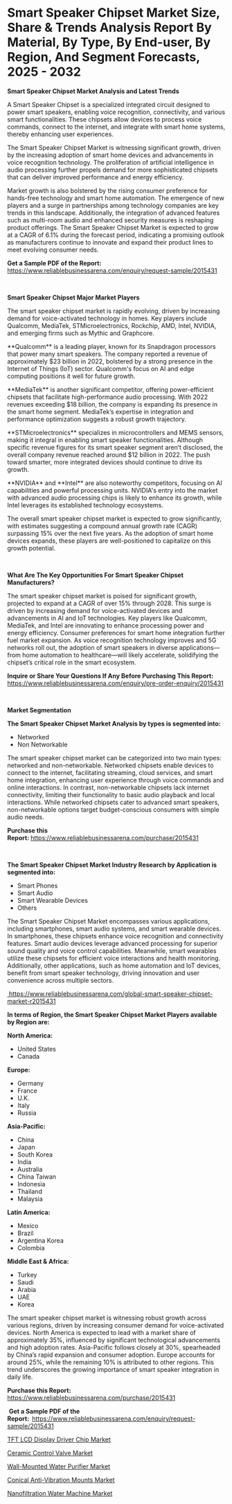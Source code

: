 <p><h1>Smart Speaker Chipset Market Size, Share & Trends Analysis Report By Material, By Type, By End-user, By Region, And Segment Forecasts, 2025 - 2032</h1></p><p><strong>Smart Speaker Chipset Market Analysis and Latest Trends</strong></p>
<p><p>A Smart Speaker Chipset is a specialized integrated circuit designed to power smart speakers, enabling voice recognition, connectivity, and various smart functionalities. These chipsets allow devices to process voice commands, connect to the internet, and integrate with smart home systems, thereby enhancing user experiences.</p><p>The Smart Speaker Chipset Market is witnessing significant growth, driven by the increasing adoption of smart home devices and advancements in voice recognition technology. The proliferation of artificial intelligence in audio processing further propels demand for more sophisticated chipsets that can deliver improved performance and energy efficiency.</p><p>Market growth is also bolstered by the rising consumer preference for hands-free technology and smart home automation. The emergence of new players and a surge in partnerships among technology companies are key trends in this landscape. Additionally, the integration of advanced features such as multi-room audio and enhanced security measures is reshaping product offerings. The Smart Speaker Chipset Market is expected to grow at a CAGR of 6.1% during the forecast period, indicating a promising outlook as manufacturers continue to innovate and expand their product lines to meet evolving consumer needs.</p></p>
<p><strong>Get a Sample PDF of the Report:&nbsp;</strong> <a href="https://www.reliablebusinessarena.com/enquiry/request-sample/2015431?utm_campaign=3346&utm_medium=2&utm_source=Github&utm_content=ia&utm_term=29032025&utm_id=smart-speaker-chipset">https://www.reliablebusinessarena.com/enquiry/request-sample/2015431</a></p>
<p>&nbsp;</p>
<p><strong>Smart Speaker Chipset Major Market Players</strong></p>
<p><p>The smart speaker chipset market is rapidly evolving, driven by increasing demand for voice-activated technology in homes. Key players include Qualcomm, MediaTek, STMicroelectronics, Rockchip, AMD, Intel, NVIDIA, and emerging firms such as Mythic and Graphcore.</p><p>**Qualcomm** is a leading player, known for its Snapdragon processors that power many smart speakers. The company reported a revenue of approximately $23 billion in 2022, bolstered by a strong presence in the Internet of Things (IoT) sector. Qualcomm's focus on AI and edge computing positions it well for future growth.</p><p>**MediaTek** is another significant competitor, offering power-efficient chipsets that facilitate high-performance audio processing. With 2022 revenues exceeding $18 billion, the company is expanding its presence in the smart home segment. MediaTek’s expertise in integration and performance optimization suggests a robust growth trajectory.</p><p>**STMicroelectronics** specializes in microcontrollers and MEMS sensors, making it integral in enabling smart speaker functionalities. Although specific revenue figures for its smart speaker segment aren’t disclosed, the overall company revenue reached around $12 billion in 2022. The push toward smarter, more integrated devices should continue to drive its growth.</p><p>**NVIDIA** and **Intel** are also noteworthy competitors, focusing on AI capabilities and powerful processing units. NVIDIA's entry into the market with advanced audio processing chips is likely to enhance its growth, while Intel leverages its established technology ecosystems.</p><p>The overall smart speaker chipset market is expected to grow significantly, with estimates suggesting a compound annual growth rate (CAGR) surpassing 15% over the next five years. As the adoption of smart home devices expands, these players are well-positioned to capitalize on this growth potential.</p></p>
<p>&nbsp;</p>
<p><strong>What Are The Key Opportunities For Smart Speaker Chipset Manufacturers?</strong></p>
<p><p>The smart speaker chipset market is poised for significant growth, projected to expand at a CAGR of over 15% through 2028. This surge is driven by increasing demand for voice-activated devices and advancements in AI and IoT technologies. Key players like Qualcomm, MediaTek, and Intel are innovating to enhance processing power and energy efficiency. Consumer preferences for smart home integration further fuel market expansion. As voice recognition technology improves and 5G networks roll out, the adoption of smart speakers in diverse applications—from home automation to healthcare—will likely accelerate, solidifying the chipset’s critical role in the smart ecosystem.</p></p>
<p><strong>Inquire or Share Your Questions If Any Before Purchasing This Report:</strong> <a href="https://www.reliablebusinessarena.com/enquiry/pre-order-enquiry/2015431?utm_campaign=3346&utm_medium=2&utm_source=Github&utm_content=ia&utm_term=29032025&utm_id=smart-speaker-chipset">https://www.reliablebusinessarena.com/enquiry/pre-order-enquiry/2015431</a></p>
<p>&nbsp;</p>
<p><strong>Market Segmentation</strong></p>
<p><strong>The Smart Speaker Chipset Market Analysis by types is segmented into:</strong></p>
<p><ul><li>Networked</li><li>Non Networkable</li></ul></p>
<p><p>The smart speaker chipset market can be categorized into two main types: networked and non-networkable. Networked chipsets enable devices to connect to the internet, facilitating streaming, cloud services, and smart home integration, enhancing user experience through voice commands and online interactions. In contrast, non-networkable chipsets lack internet connectivity, limiting their functionality to basic audio playback and local interactions. While networked chipsets cater to advanced smart speakers, non-networkable options target budget-conscious consumers with simple audio needs.</p></p>
<p><strong>Purchase this Report:&nbsp;</strong><a href="https://www.reliablebusinessarena.com/purchase/2015431?utm_campaign=3346&utm_medium=2&utm_source=Github&utm_content=ia&utm_term=29032025&utm_id=smart-speaker-chipset">https://www.reliablebusinessarena.com/purchase/2015431</a></p>
<p>&nbsp;</p>
<p><strong>The Smart Speaker Chipset Market Industry Research by Application is segmented into:</strong></p>
<p><ul><li>Smart Phones</li><li>Smart Audio</li><li>Smart Wearable Devices</li><li>Others</li></ul></p>
<p><p>The Smart Speaker Chipset Market encompasses various applications, including smartphones, smart audio systems, and smart wearable devices. In smartphones, these chipsets enhance voice recognition and connectivity features. Smart audio devices leverage advanced processing for superior sound quality and voice control capabilities. Meanwhile, smart wearables utilize these chipsets for efficient voice interactions and health monitoring. Additionally, other applications, such as home automation and IoT devices, benefit from smart speaker technology, driving innovation and user convenience across multiple sectors.</p></p>
<p><a href="https://www.reliablebusinessarena.com/global-smart-speaker-chipset-market-r2015431?utm_campaign=3346&utm_medium=2&utm_source=Github&utm_content=ia&utm_term=29032025&utm_id=smart-speaker-chipset">&nbsp;https://www.reliablebusinessarena.com/global-smart-speaker-chipset-market-r2015431</a></p>
<p><strong>In terms of Region, the Smart Speaker Chipset Market Players available by Region are:</strong></p>
<p>
    <p> <strong> North America: </strong>
        <ul>
            <li>United States</li>
            <li>Canada</li>
        </ul>
        </p> 
    <p> <strong> Europe: </strong>
        <ul>
            <li>Germany</li>
            <li>France</li>
            <li>U.K.</li>
            <li>Italy</li>
            <li>Russia</li>
        </ul>
        </p> 
    <p> <strong> Asia-Pacific: </strong>
        <ul>
            <li>China</li>
            <li>Japan</li>
            <li>South Korea</li>
            <li>India</li>
            <li>Australia</li>
            <li>China Taiwan</li>
            <li>Indonesia</li>
            <li>Thailand</li>
            <li>Malaysia</li>
        </ul>
        </p> 
    <p> <strong> Latin America: </strong>
        <ul>
            <li>Mexico</li>
            <li>Brazil</li>
            <li>Argentina Korea</li>
            <li>Colombia</li>
        </ul>
        </p> 
    <p> <strong> Middle East & Africa: </strong>
        <ul>
            <li>Turkey</li>
            <li>Saudi</li>
            <li>Arabia</li>
            <li>UAE</li>
            <li>Korea</li>
        </ul>
    </p>
    </p>
<p><p>The smart speaker chipset market is witnessing robust growth across various regions, driven by increasing consumer demand for voice-activated devices. North America is expected to lead with a market share of approximately 35%, influenced by significant technological advancements and high adoption rates. Asia-Pacific follows closely at 30%, spearheaded by China’s rapid expansion and consumer adoption. Europe accounts for around 25%, while the remaining 10% is attributed to other regions. This trend underscores the growing importance of smart speaker integration in daily life.</p></p>
<p><strong>Purchase this Report: </strong><a href="https://www.reliablebusinessarena.com/purchase/2015431?utm_campaign=3346&utm_medium=2&utm_source=Github&utm_content=ia&utm_term=29032025&utm_id=smart-speaker-chipset">https://www.reliablebusinessarena.com/purchase/2015431</a></p>
<p>&nbsp;<strong>Get a Sample PDF of the Report:&nbsp;&nbsp;</strong><a href="https://www.reliablebusinessarena.com/enquiry/request-sample/2015431?utm_campaign=3346&utm_medium=2&utm_source=Github&utm_content=ia&utm_term=29032025&utm_id=smart-speaker-chipset">https://www.reliablebusinessarena.com/enquiry/request-sample/2015431</a></p>
<p><strong></strong></p>
<p><p><a href="https://github.com/lanuskarnajc/Market-Research-Report-List-1/blob/main/tft-lcd-display-driver-chip-market.md?utm_campaign=3346&utm_medium=2&utm_source=Github&utm_content=ia&utm_term=29032025&utm_id=smart-speaker-chipset">TFT LCD Display Driver Chip Market</a></p><p><a href="https://www.linkedin.com/pulse/study-global-ceramic-control-valve-market-emphasis-onthe-dvhof?utm_campaign=3346&utm_medium=2&utm_source=Github&utm_content=ia&utm_term=29032025&utm_id=smart-speaker-chipset">Ceramic Control Valve Market</a></p><p><a href="https://www.linkedin.com/pulse/accurate-data-wall-mounted-water-purifier-market-size-share-ehf9f?utm_campaign=3346&utm_medium=2&utm_source=Github&utm_content=ia&utm_term=29032025&utm_id=smart-speaker-chipset">Wall-Mounted Water Purifier Market</a></p><p><a href="https://www.linkedin.com/pulse/aglobalconical-anti-vibration-mounts-market-study-including-wd0vf?utm_campaign=3346&utm_medium=2&utm_source=Github&utm_content=ia&utm_term=29032025&utm_id=smart-speaker-chipset">Conical Anti-Vibration Mounts Market</a></p><p><a href="https://www.linkedin.com/pulse/market-insights-revenue-forecast-nanofiltration-water-machine-wansf?utm_campaign=3346&utm_medium=2&utm_source=Github&utm_content=ia&utm_term=29032025&utm_id=smart-speaker-chipset">Nanofiltration Water Machine Market</a></p></p>